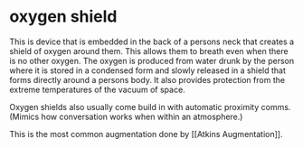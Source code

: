 # oxygen shield

This is device that is embedded in the back of a persons neck that creates a shield of oxygen around them. This allows them to breath even when there is no other oxygen. The oxygen is produced from water drunk by the person where it is stored in a condensed form and slowly released in a shield that forms directly around a persons body. It also provides protection from the extreme temperatures of the vacuum of space.

Oxygen shields also usually come build in with automatic proximity comms. (Mimics how conversation works when within an atmosphere.)

This is the most common augmentation done by [[Atkins Augmentation]].
